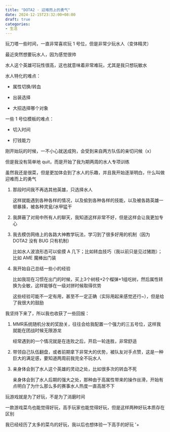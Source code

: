 ```yaml
---
title: "DOTA2 · 迎难而上的勇气"
date: 2024-12-15T23:32:00+08:00
draft: true
categories: 
- 生活
---
```


玩刀塔一些时间，一直非常喜欢玩 1 号位，但是非常少玩水人（变体精灵）

最近突然想要玩水人，因为感觉很帅

水人这个英雄可玩性很高，这也就意味着非常难玩，尤其是我只想玩敏水

水人特化的难点：

- 属性切换/转血

- 出装选择

- 大招选择哪个对象

一些 1 号位模板的难点：

- 切入时间

- 打钱能力

刚开始玩的时候，一不小心就送成狗，会受到来自两方队伍的亲切问候（x）

但是我没有简单地 quit，而是开始了我为期两周的水人专项训练

虽然我还是很菜，但是更加体会到了水人的乐趣，并且我开始逐渐明白，什么叫做迎难而上的勇气

1. 那段时间我不再选其他英雄，只选择水人
  
   这样就能遇到各种各样的情况，以及偷到各种各样的技能，以及被各路英雄一顿暴揍，被各种灵瓮/冰甲猛干

2. 我屏蔽了对局中所有人的聊天，我知道这样非常不好，但是这样会让我更加专心

3. 我去模仿网络上的各路大神教学玩法，学习到了很多好用的机制（因为 DOTA2 没有 BUG 只有机制）

   比如水人波浪形态可以偷摸 A 几下；比如转血技巧（我以前只是见过猪跑）；比如 AME 魔棒出门装

4. 我开始自己总结一些小的经验

   比如我现在习惯在出门的时候，买上3个树枝+2个榴弹+1组吃树，然后属性转换为全敏，这样能够在一级对拼时候取得优势

   这些经验可能不一定有用，甚至不一定正确（实际用起来感觉还行~），但是给了我很大的鼓励

我坚持下来了，所以我也收获了一些回报：

1. MMR系统随机分发的奖励关，往往会给我配置一个强力的三五号位，这样我就能在团战时候无限游龙

   经常遇到的一个情况就是在连败之后，开启一轮连胜，非常舒适

2. 带领自己队伍翻盘，或者前期拿下非常大的优势，被队友对手点赞，这是一种巨大的满足感，要知道两周前我完全不玩水人

3. 亲身体会到了水人这个英雄的灵动之处，比如很多次的转血不死

   亲身体会到了水人后期的强大之处，那种由于高属性带来的操作丝滑，开始有点明白了为什么那么多的赛事水人热度一直高居不下

玩游戏就是为了好玩，不是为了消磨时间

一款游戏菜鸟也能觉得好玩，高手玩家也能觉得好玩，但是这样两种好玩本质存在区别

我已经经历了太多的菜鸟的好玩，我以后也想体验一下高手的好玩
'+
